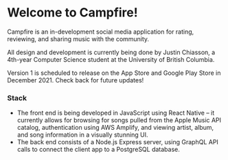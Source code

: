 # Welcome to Campfire!
Campfire is an in-development social media application for rating, reviewing, and sharing music with the community.

All design and development is currently being done by Justin Chiasson, a 4th-year Computer Science student at the University of British Columbia. 

Version 1 is scheduled to release on the App Store and Google Play Store in December 2021. Check back for future updates!

### Stack

-	The front end is being developed in JavaScript using React Native – it currently allows for browsing for songs pulled from the Apple Music API catalog, authentication using AWS Amplify, and viewing artist, album, and song information in a visually stunning UI.
-	The back end consists of a Node.js Express server, using GraphQL API calls to connect the client app to a PostgreSQL database.
